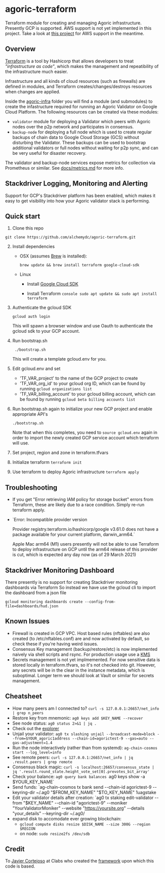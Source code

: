 # agoric-terraform
Terraform module for creating and managing Agoric infrastructure.  Presently GCP is supported.  AWS support is not yet implemented in this project.  Take a look at [this project](https://github.com/novy4/agoric-tools) for AWS support in the meantime.

## Overview

[Terraform](https://www.terraform.io) is a tool by Hashicorp that allows developers to treat _"infrastructure as code"_, which makes the management and repeatibility of the infrastructure much easier.  

Infrastructure and all kinds of cloud resources (such as firewalls) are defined in modules, and Terraform creates/changes/destroys resources when changes are applied.

Inside the [agoric-infra](./agoric-infra) folder you will find a module (and submodules) to create the infastructure required for running an Agoric Validator on Google Cloud Platform. The following resources can be created via these modules:

- `validator` module for deploying a Validator which peers with Agoric nodes over the p2p network and participates in consensus.
- `backup-node` for deploying a full node which is used to create regular backups of chain data to Google Cloud Storage (GCS) without disturbing the Validator.  These backups can be used to bootstrap additional validators or full nodes without waiting for p2p sync, and can be very useful for disaster recovery.

The validator and backup-node services expose metrics for collection via Prometheus or similar.  See [docs/metrics.md](./docs/metrics.md) for more info.

## Stackdriver Logging, Monitoring and Alerting
Support for GCP's Stackdriver platform has been enabled, which makes it easy to get visibility into how your Agoric validator stack is performing.

## Quick start
1. Clone this repo
  ```console
  git clone https://github.com/alchemydc/agoric-terraform.git
  ```
2. Install dependencies
   * OSX
     (assumes [Brew](https://brew.sh/) is installed):
     ```console
     brew update && brew install terraform google-cloud-sdk
     ```

   * Linux
     * Install [Google Cloud SDK](https://cloud.google.com/sdk/docs/install#linux)

     * Install Terraform
            ```console
            sudo apt update && sudo apt install terraform
            ```

3. Authenticate the gcloud SDK
    ```console
    gcloud auth login
    ```
    This will spawn a browser window and use Oauth to authenticate the gcloud sdk to your GCP account.

4. Run bootstrap.sh
   ```console
    ./bootstrap.sh
   ```
   This will create a template gcloud.env for you.

5. Edit gcloud.env and set
    * 'TF_VAR_project' to the name of the GCP project to create
    * 'TF_VAR_org_id' to your gcloud org ID, which can be found by running `gcloud organizations list`
    * 'TF_VAR_billing_account' to your gcloud billing account, which can be found by running `gcloud beta billing accounts list`

6. Run bootstrap.sh again to initialize your new GCP project and enable appropriate API's
    ```console
    ./bootstrap.sh
    ```

    Note that when this completes, you need to `source gcloud.env` again in order to import the newly created GCP service account which terraform will use.

7. Set project, region and zone in terraform.tfvars

8. Initialize terraform
    `terraform init`

9. Use terraform to deploy Agoric infrastructure
    `terraform apply`


## Troubleshooting
* If you get "Error retrieving IAM policy for storage bucket" errors from Terraform, these are likely due to a race condition. Simply re-run terraform apply.

* `Error: Incompatible provider version

  Provider registry.terraform.io/hashicorp/google v3.61.0 does not have a
  package available for your current platform, darwin_arm64.`

  Apple Mac arm64 (M1) users presently will not be able to use Terraform to deploy infrastructure on GCP until the arm64 release of this provider is cut, which is expected any day now (as of 29 March 2021)

## Stackdriver Monitoring Dashboard
There presently is no support for creating Stackdriver monitoring dashboards via Terraform So instead we have use the gcloud cli to import the dashboard from a json file

`gcloud monitoring dashboards create --config-from-file=dashboards/hud.json`

## Known Issues
* Firewall is created in GCP VPC.  Host based rules (nftables) are also created (to /etc/nftables.conf) are and now activated by default, so check these if you're having weird issues.
* Consensus Key management (backup/restore/etc) is now implemented naively via shell scripts and rsync.  For production usage use a [KMS](https://github.com/iqlusioninc/tmkms?utm_source=pocket_mylist)
* Secrets management is not yet implmemented.  For now sensitive data is stored locally in terraform.tfvars, so it's not checked into git.  However, any secrets will be in the clear in the instance metadata, which is suboptimal.  Longer term we should look at Vault or similar for secrets management.


## Cheatsheet
* How many peers am I connected to? `curl -s 127.0.0.1:26657/net_info  | grep n_peers`
* Restore key from mnemonic: `ag0 keys add $KEY_NAME --recover`
* See node status: `ag0 status 2>&1 | jq .`
* Check out the [explorer](https://testnet.explorer.agoric.net/)
* Unjail your validator: `ag0 tx slashing unjail --broadcast-mode=block --from=$YOUR_agoric1address --chain-id=agorictest-9 --gas=auto --gas-adjustment=1.4`
* Run the node interactively (rather than from systemd): `ag-chain-cosmos start --log_level=info`
* See remote peers: `curl -s 127.0.0.1:26657/net_info | jq .result.peers | grep remote`
* Consensus black magic: `curl -s localhost:26657/consensus_state | jq '.result.round_state.height_vote_set[0].prevotes_bit_array'`
* Check your balance: `ag0 query bank balances `ag0 keys show -a $YOUR_KEY_NAME`
* Send funds: `ag-chain-cosmos tx bank send --chain-id agorictest-9 --keyring-dir ~/.ag0 "$FROM_KEY_NAME" "$TO_KEY_NAME" 1uagstake
* Edit your validator details after creation: `ag0 tx staking edit-validator --from "$KEY_NAME" --chain-id "agorictest-9" --moniker "YourValidatorMoniker" --website "https://yoursite.org" --details "your_details" --keyring-dir ~/.ag0/
* expand disk to accomodate ever growing blockchain:
  * `gcloud compute disks resize $DISK_NAME --size 300G --region $REGION` 
  * on node: `sudo resize2fs /dev/sdb` 


## Credit
To [Javier Cortejoso](https://github.com/jcortejoso) at Clabs who created the [framework](https://github.com/alchemydc/celo-monorepo/tree/master/packages/terraform-modules-public) upon which this code is based.
